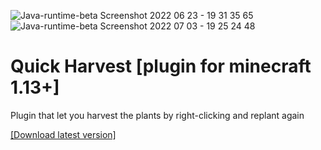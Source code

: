 ![Java-runtime-beta Screenshot 2022 06 23 - 19 31 35 65](https://user-images.githubusercontent.com/83653555/176735339-61d07497-8f9f-406f-9993-db764d1f525f.png)
![Java-runtime-beta Screenshot 2022 07 03 - 19 25 24 48](https://user-images.githubusercontent.com/83653555/177048584-210fc4b7-a637-42b7-b846-94989fccadc4.png)

# Quick Harvest [plugin for minecraft 1.13+]
Plugin that let you harvest the plants by right-clicking and replant again

[[Download latest version]](https://github.com/TeaCondemns/quick-harvest-plugin/releases/tag/basic-functionality)
